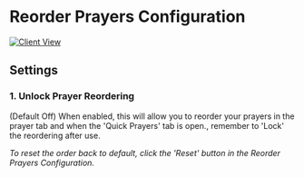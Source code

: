 # Reorder Prayers Configuration

[![Client View](https://thumbs.gfycat.com/GlitteringPotableArmedcrab-size_restricted.gif)](https://gfycat.com/GlitteringPotableArmedcrab)

## Settings

### 1. Unlock Prayer Reordering

(Default Off) When enabled, this will allow you to reorder your prayers in the prayer tab and when the 'Quick Prayers' tab is open., remember to 'Lock' the reordering after use.

_To reset the order back to default, click the 'Reset' button in the Reorder Prayers Configuration._